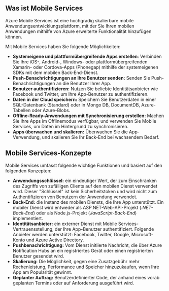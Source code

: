 ## <a name="what-is"></a>Was ist Mobile Services

Azure Mobile Services ist eine hochgradig skalierbare mobile Anwendungsentwicklungsplattform, mit der Sie Ihren mobilen Anwendungen mithilfe von Azure erweiterte Funktionalität hinzufügen können.

Mit Mobile Services haben Sie folgende Möglichkeiten:

+ **Systemeigene und plattformübergreifende Apps erstellen**: Verbinden Sie Ihre iOS-, Android-, Windows- oder plattformübergreifenden Xamarin- oder Cordova-Apps (Phonegap) mithilfe der systemeigenen SDKs mit dem mobilen Back-End-Dienst.  
+ **Push-Benachrichtigungen an Ihre Benutzer senden:** Senden Sie Push-Benachrichtigungen an die Benutzer Ihrer App.
+ **Benutzer authentifizieren:** Nutzen Sie beliebte Identitätsanbieter wie Facebook und Twitter, um Ihre App-Benutzer zu authentifizieren.
+ **Daten in der Cloud speichern:** Speichern Sie Benutzerdaten in einer SQL-Datenbank (Standard) oder in Mongo DB, DocumentDB, Azure-Tabellen oder Azure-Blobs. 
+ **Offline-Ready-Anwendungen mit Synchronisierung erstellen:** Machen Sie Ihre Apps im Offlinemodus verfügbar, und verwenden Sie Mobile Services, um Daten im Hintergrund zu synchronisieren.
+ **Apps überwachen und skalieren:** Überwachen Sie die App-Verwendung, und skalieren Sie Ihr Back-End bei wachsendem Bedarf. 

## <a name="concepts"> </a>Mobile Services-Konzepte

Mobile Services umfasst folgende wichtige Funktionen und basiert auf den folgenden Konzepten:

+ **Anwendungsschlüssel:** ein eindeutiger Wert, der zum Einschränken des Zugriffs von zufälligen Clients auf den mobilen Dienst verwendet wird. Dieser "Schlüssel" ist kein Sicherheitstoken und wird nicht zum Authentifizieren von Benutzern der Anwendung verwendet.    
+ **Back-End:** die Instanz des mobilen Diensts, die Ihre App unterstützt. Ein mobiler Dienst wird entweder als ASP.NET-Web-API-Projekt (*.NET-Back-End*) oder als Node.js-Projekt (*JavaScript-Back-End*) implementiert.
+ **Identitätsanbieter:** ein externer Dienst mit Mobile Services-Vertrauensstellung, der Ihre App-Benutzer authentifiziert. Folgende Anbieter werden unterstützt: Facebook, Twitter, Google, Microsoft-Konto und Azure Active Directory. 
+ **Pushbenachrichtigung:** Vom Dienst initiierte Nachricht, die über Azure Notification Hubs an ein registriertes Gerät oder einen registrierten Benutzer gesendet wird.
+ **Skalierung:** Die Möglichkeit, gegen eine Zusatzgebühr mehr Rechenleistung, Performance und Speicher hinzuzukaufen, wenn Ihre App am Popularität gewinnt.
+ **Geplanter Auftrag:** Benutzerdefinierter Code, der anhand eines vorab geplanten Termins oder auf Anforderung ausgeführt wird.

<!---HONumber=Oct15_HO3-->